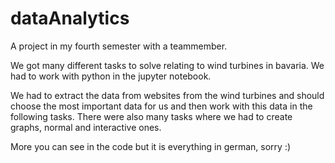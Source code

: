 # dataAnalytics
A project in my fourth semester with a teammember.

We got many different tasks to solve relating to wind turbines in bavaria. We had to work with python in the jupyter notebook.

We had to extract the data from websites from the wind turbines and should choose the most important data for us and then work with this data
in the following tasks. There were also many tasks where we had to create graphs, normal and interactive ones.

More you can see in the code but it is everything in german, sorry :) 
